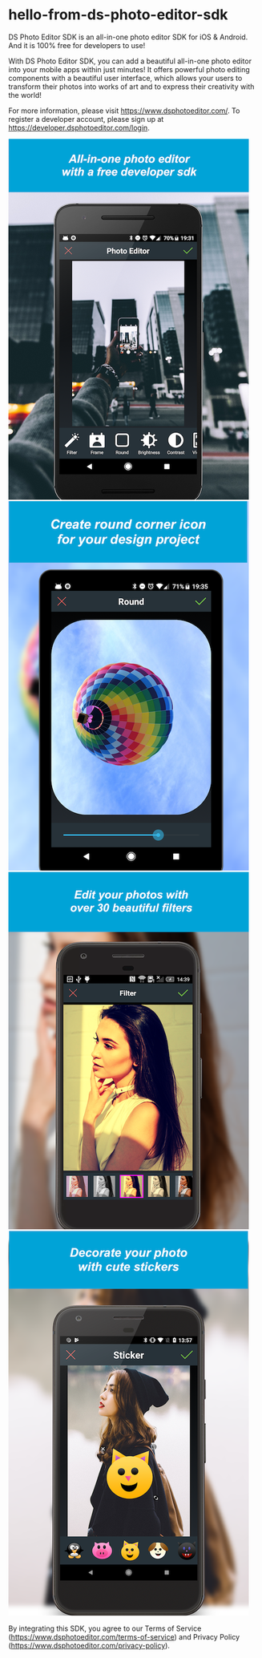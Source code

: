 # hello-from-ds-photo-editor-sdk

DS Photo Editor SDK is an all-in-one photo editor SDK for iOS & Android. And it is 100% free for developers to use!

With DS Photo Editor SDK, you can add a beautiful all-in-one photo editor into your mobile apps within just minutes! It offers powerful photo editing components with a beautiful user interface, which allows your users to transform their photos into works of art and to express their creativity with the world!

For more information, please visit https://www.dsphotoeditor.com/. To register a developer account, please sign up at https://developer.dsphotoeditor.com/login.

![](screenshots/screenshot-1.png)
![](screenshots/screenshot-2.png)
![](screenshots/screenshot-3.png)
![](screenshots/screenshot-4.png)

By integrating this SDK, you agree to our Terms of Service (https://www.dsphotoeditor.com/terms-of-service) and Privacy Policy (https://www.dsphotoeditor.com/privacy-policy). 